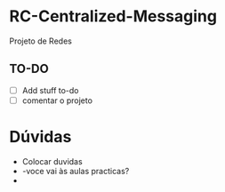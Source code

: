 # RC-Centralized-Messaging
Projeto de Redes

## TO-DO

- [ ] Add stuff to-do
- [ ] comentar o projeto

# Dúvidas

- Colocar duvidas
- -voce vai às aulas practicas?
- 
